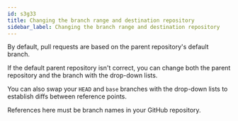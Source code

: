 ```yaml
---
id: s3g33
title: Changing the branch range and destination repository
sidebar_label: Changing the branch range and destination repository
---
```


<!-- ![xxx](https://raw.githubusercontent.com/ChickenKyiv/awesome-git-article/master/img/commands/02-reset.png) -->

By default, pull requests are based on the parent repository's default branch.

If the default parent repository isn't correct, you can change both the parent repository and the branch with the drop-down lists.

You can also swap your `HEAD` and `base` branches with the drop-down lists to establish diffs between reference points.

References here must be branch names in your GitHub repository.
